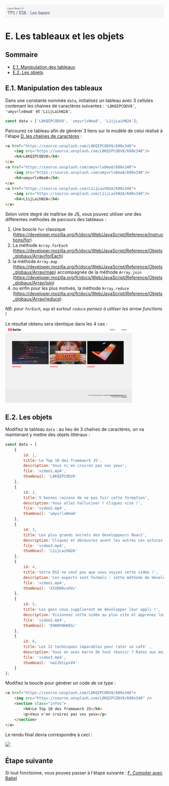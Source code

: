<img src="images/readme/header-small.jpg" >

# E. Les tableaux et les objets <!-- omit in toc -->

## Sommaire <!-- omit in toc -->
- [E.1. Manipulation des tableaux](#e1-manipulation-des-tableaux)
- [E.2. Les objets](#e2-les-objets)

## E.1. Manipulation des tableaux

Dans une constante nommée `data`, initialisez un tableau avec 3 cellules contenant les chaines de caractères suivantes : `'L8KQIPCODV8'`, `'umyvrlx0ma8'` et `'L1ijLaihN2A'`.
```js
const data = ['L8KQIPCODV8', 'umyvrlx0ma8', 'L1ijLaihN2A'];
```

Parcourez ce tableau afin de générer 3 liens sur le modèle de celui réalisé à l'étape [D. les chaînes de caractères](./D-chaines.md) :

```html
<a href="https://source.unsplash.com/L8KQIPCODV8/600x340">
	<img src="https://source.unsplash.com/L8KQIPCODV8/600x340"/>
	<h4>L8KQIPCODV8</h4>
</a>
<a href="https://source.unsplash.com/umyvrlx0ma8/600x340">
	<img src="https://source.unsplash.com/umyvrlx0ma8/600x340"/>
	<h4>umyvrlx0ma8</h4>
</a>
<a href="https://source.unsplash.com/L1ijLaihN2A/600x340">
	<img src="https://source.unsplash.com/L1ijLaihN2A/600x340"/>
	<h4>L1ijLaihN2A</h4>
</a>
```

Selon votre degré de maîtrise de JS, vous pouvez utiliser une des différentes méthodes de parcours des tableaux :
1. Une boucle `for` classique (https://developer.mozilla.org/fr/docs/Web/JavaScript/Reference/Instructions/for)
2. La méthode `Array.forEach` (https://developer.mozilla.org/fr/docs/Web/JavaScript/Reference/Objets_globaux/Array/forEach)
3. la méthode `Array.map` (https://developer.mozilla.org/fr/docs/Web/JavaScript/Reference/Objets_globaux/Array/map) accompagnée de la méthode `Array.join` (https://developer.mozilla.org/fr/docs/Web/JavaScript/Reference/Objets_globaux/Array/join)
4. ou enfin pour les plus motivés, la méthode `Array.reduce` (https://developer.mozilla.org/fr/docs/Web/JavaScript/Reference/Objets_globaux/Array/reduce)

*NB: pour `forEach`, `map` et surtout `reduce` pensez à utiliser les arrow functions !*

Le résultat obtenu sera identique dans les 4 cas :
<a href="images/readme/screen-03.png"><img src="images/readme/screen-03.png" width="80%"></a>

## E.2. Les objets
Modifiez le tableau `data` : au lieu de 3 chaînes de caractères, on va maintenant y mettre des objets littéraux :

```js
const data = [
	{
		id: 1,
		title:'Le Top 10 des framework JS',
		description:'Vous n\'en croirez pas vos yeux',
		file: 'video1.mp4',
		thumbnail: 'L8KQIPCODV8'
	},
	{
		id: 2,
		title:'5 bonnes raisons de ne pas fuir cette formation',
		description:'Vous allez halluciner ! Cliquez vite !',
		file: 'video2.mp4',
		thumbnail: 'umyvrlx0ma8'
	},
	{
		id: 3,
		title:'Les plus grands secrets des développeurs React',
		description:'Cliquez et découvrez avant les autres ces astuces incroyables !',
		file: 'video3.mp4',
		thumbnail: 'L1ijLaihN2A'
	},
	{
		id: 4,
		title:'Votre DSI ne veut pas que vous voyiez cette vidéo !',
		description:'Les experts sont formels : cette méthode de développement mystérieuse va changer votre vie.',
		file: 'video1.mp4',
		thumbnail: 'XIVDN9cxOVc'
	},
	{
		id: 5,
		title:'Les gens vous supplieront de développer leur appli !',
		description:'Visionnez cette vidéo au plus vite et apprenez les 1022 méthodes de développement les plus rentables.',
		file: 'video2.mp4',
		thumbnail: 'E9ANYNkN4Sc'
	},
	{
		id: 6,
		title:'Les 12 techniques imparables pour rater un café' ,
		description:'Vous en avez marre de tout réussir ? Ratez aux moins les cafés grâce à cette vidéo inédite !',
		file: 'video3.mp4',
		thumbnail: 'uwIJbtLpvV4'
	}
];
```

Modifiez la boucle pour générer un code de ce type :
```html
<a href="https://source.unsplash.com/L8KQIPCODV8/600x340">
	<img src="https://source.unsplash.com/L8KQIPCODV8/600x340" />
	<section class="infos">
		<h4>Le Top 10 des framework JS</h4>
		<p>Vous n'en croirez pas vos yeux</p>
	</section>
</a>
```

Le rendu final devra correspondre à ceci :

<a href="images/readme/screen-04.jpg"><img src="images/readme/screen-04.jpg" width="90%"></a>

## Étape suivante <!-- omit in toc -->
Si tout fonctionne, vous pouvez passer à l'étape suivante : [F. Compiler avec Babel](./F-babel.md)